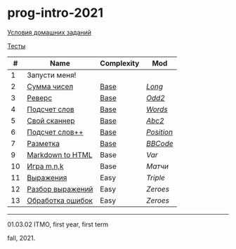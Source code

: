 # prog-intro-2021
 
[Условия домашних заданий](https://www.kgeorgiy.info/courses/prog-intro/homeworks.html)

[Тесты](https://github.com/maladetska/prog-intro-2021/tree/main/tests)


#|Name|Сomplexity|Mod
---|---|---|---
1|Запусти меня!||
2|[Сумма чисел](https://www.kgeorgiy.info/courses/prog-intro/homeworks.html#sum)|[Base](https://github.com/maladetska/prog-intro-2021/blob/main/java-solutions/sum/Sum.java)|[*Long*](https://github.com/maladetska/prog-intro-2021/blob/main/java-solutions/sum/SumLong.java)
3|[Реверс](https://www.kgeorgiy.info/courses/prog-intro/homeworks.html#reverse)|[Base](https://github.com/maladetska/prog-intro-2021/blob/main/java-solutions/reverse/Reverse.java)|[*Odd2*](https://github.com/maladetska/prog-intro-2021/blob/main/java-solutions/reverse/ReverseOdd2.java)
4|[Подсчет слов](https://www.kgeorgiy.info/courses/prog-intro/homeworks.html#wordstat)|[Base](https://github.com/maladetska/prog-intro-2021/blob/main/java-solutions/wordStat/WordStatInput.java)|[*Words*](https://github.com/maladetska/prog-intro-2021/blob/main/java-solutions/wordStat/WordStatWords.java)
5|[Свой сканнер](https://www.kgeorgiy.info/courses/prog-intro/homeworks.html#scanner)|[Base](https://github.com/maladetska/prog-intro-2021/blob/main/java-solutions/fastScanner/scanner/FastScanner.java)|[*Abc2*](https://github.com/maladetska/prog-intro-2021/blob/main/java-solutions/fastScanner/scanner/FastScannerAbc2.java)
6|[Подсчет слов++](https://www.kgeorgiy.info/courses/prog-intro/homeworks.html#wspp)|[Base](https://github.com/maladetska/prog-intro-2021/blob/main/java-solutions/wspp/Wspp.java)|[*Position*](https://github.com/maladetska/prog-intro-2021/blob/main/java-solutions/wspp/WsppPosition.java)
7|[Разметка](https://www.kgeorgiy.info/courses/prog-intro/homeworks.html#markup)|[Base](https://github.com/maladetska/prog-intro-2021/tree/main/java-solutions/markup)|[*BBCode*](https://github.com/maladetska/prog-intro-2021/tree/main/java-solutions/markup)
9|[Markdown to HTML]()|Base|*Var*
10|[Игра m,n,k]()|Base|*Матчи*
11|[Выражения]()|Easy|*Triple*
12|[Разбор выражений]()|Easy|*Zeroes*
13|[Обработка ошибок](])|Easy|*Zeroes*

------
01.03.02 ITMO, first year, first term

fall, 2021.
